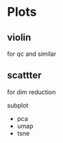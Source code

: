 # Plots

## violin

for qc and similar

## scattter

for dim reduction

subplot

- pca
- umap
- tsne



